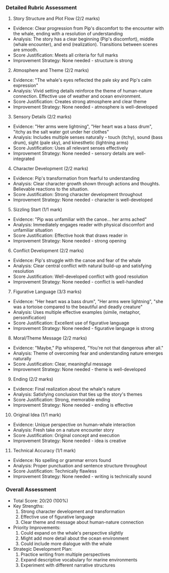 ### Detailed Rubric Assessment

1. Story Structure and Plot Flow (2/2 marks)

- Evidence: Clear progression from Pip's discomfort to the encounter with the whale, ending with a resolution of understanding
- Analysis: The story has a clear beginning (Pip's discomfort), middle (whale encounter), and end (realization). Transitions between scenes are smooth.
- Score Justification: Meets all criteria for full marks
- Improvement Strategy: None needed - structure is strong

2. Atmosphere and Theme (2/2 marks)

- Evidence: "The whale's eyes reflected the pale sky and Pip's calm expression"
- Analysis: Vivid setting details reinforce the theme of human-nature connection. Effective use of weather and ocean environment.
- Score Justification: Creates strong atmosphere and clear theme
- Improvement Strategy: None needed - atmosphere is well-developed

3. Sensory Details (2/2 marks)

- Evidence: "Her arms were lightning", "Her heart was a bass drum", "itchy as the salt water got under her clothes"
- Analysis: Includes multiple senses naturally - touch (itchy), sound (bass drum), sight (pale sky), and kinesthetic (lightning arms)
- Score Justification: Uses all relevant senses effectively
- Improvement Strategy: None needed - sensory details are well-integrated

4. Character Development (2/2 marks)

- Evidence: Pip's transformation from fearful to understanding
- Analysis: Clear character growth shown through actions and thoughts. Believable reactions to the situation.
- Score Justification: Strong character development throughout
- Improvement Strategy: None needed - character is well-developed

5. Sizzling Start (1/1 mark)

- Evidence: "Pip was unfamiliar with the canoe... her arms ached"
- Analysis: Immediately engages reader with physical discomfort and unfamiliar situation
- Score Justification: Effective hook that draws reader in
- Improvement Strategy: None needed - strong opening

6. Conflict Development (2/2 marks)

- Evidence: Pip's struggle with the canoe and fear of the whale
- Analysis: Clear central conflict with natural build-up and satisfying resolution
- Score Justification: Well-developed conflict with good resolution
- Improvement Strategy: None needed - conflict is well-handled

7. Figurative Language (3/3 marks)

- Evidence: "Her heart was a bass drum", "Her arms were lightning", "she was a tortoise compared to the beautiful and deadly creature"
- Analysis: Uses multiple effective examples (simile, metaphor, personification)
- Score Justification: Excellent use of figurative language
- Improvement Strategy: None needed - figurative language is strong

8. Moral/Theme Message (2/2 marks)

- Evidence: "Maybe," Pip whispered, "You're not that dangerous after all."
- Analysis: Theme of overcoming fear and understanding nature emerges naturally
- Score Justification: Clear, meaningful message
- Improvement Strategy: None needed - theme is well-developed

9. Ending (2/2 marks)

- Evidence: Final realization about the whale's nature
- Analysis: Satisfying conclusion that ties up the story's themes
- Score Justification: Strong, memorable ending
- Improvement Strategy: None needed - ending is effective

10. Original Idea (1/1 mark)

- Evidence: Unique perspective on human-whale interaction
- Analysis: Fresh take on a nature encounter story
- Score Justification: Original concept and execution
- Improvement Strategy: None needed - idea is creative

11. Technical Accuracy (1/1 mark)

- Evidence: No spelling or grammar errors found
- Analysis: Proper punctuation and sentence structure throughout
- Score Justification: Technically flawless
- Improvement Strategy: None needed - writing is technically sound

### Overall Assessment

- Total Score: 20/20 (100%)
- Key Strengths:
  1. Strong character development and transformation
  2. Effective use of figurative language
  3. Clear theme and message about human-nature connection
- Priority Improvements:
  1. Could expand on the whale's perspective slightly
  2. Might add more detail about the ocean environment
  3. Could include more dialogue with the whale
- Strategic Development Plan:
  1. Practice writing from multiple perspectives
  2. Expand descriptive vocabulary for marine environments
  3. Experiment with different narrative structures
